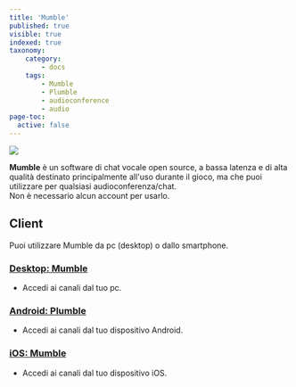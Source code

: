 ```yaml
---
title: 'Mumble'
published: true
visible: true
indexed: true
taxonomy:
    category:
        - docs
    tags:
        - Mumble
        - Plumble
        - audioconference
        - audio
page-toc:
  active: false
---
```


![](/home/icons/mumble.png)

**Mumble** è un software di chat vocale open source, a bassa latenza e di alta qualità destinato principalmente all'uso durante il gioco, ma che puoi utilizzare per qualsiasi audioconferenza/chat.
<br>Non è necessario alcun account per usarlo.

## Client
Puoi utilizzare Mumble da pc (desktop) o dallo smartphone.

### [Desktop: Mumble](mumble)
- Accedi ai canali dal tuo pc.

### [Android: Plumble](plumble)
- Accedi ai canali dal tuo dispositivo Android.

### [iOS: Mumble](mumbleios)
- Accedi ai canali dal tuo dispositivo iOS.
